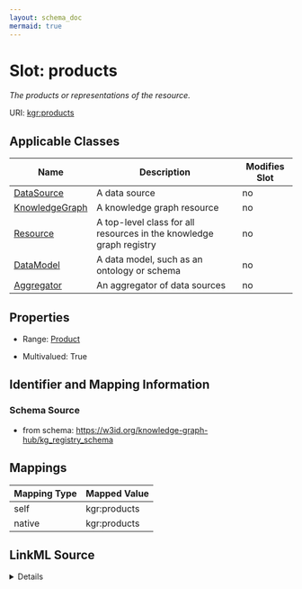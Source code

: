 ```yaml
---
layout: schema_doc
mermaid: true
---
```




# Slot: products


_The products or representations of the resource._





URI: [kgr:products](https://w3id.org/bridge2ai/data-sheets-schema/products)



<!-- no inheritance hierarchy -->





## Applicable Classes

| Name | Description | Modifies Slot |
| --- | --- | --- |
| [DataSource](DataSource.html) | A data source |  no  |
| [KnowledgeGraph](KnowledgeGraph.html) | A knowledge graph resource |  no  |
| [Resource](Resource.html) | A top-level class for all resources in the knowledge graph registry |  no  |
| [DataModel](DataModel.html) | A data model, such as an ontology or schema |  no  |
| [Aggregator](Aggregator.html) | An aggregator of data sources |  no  |







## Properties

* Range: [Product](Product.html)

* Multivalued: True





## Identifier and Mapping Information







### Schema Source


* from schema: https://w3id.org/knowledge-graph-hub/kg_registry_schema




## Mappings

| Mapping Type | Mapped Value |
| ---  | ---  |
| self | kgr:products |
| native | kgr:products |




## LinkML Source

<details>
```yaml
name: products
description: The products or representations of the resource.
from_schema: https://w3id.org/knowledge-graph-hub/kg_registry_schema
rank: 1000
alias: products
owner: Resource
domain_of:
- Resource
range: Product
multivalued: true
inlined: true
inlined_as_list: true

```
</details>
